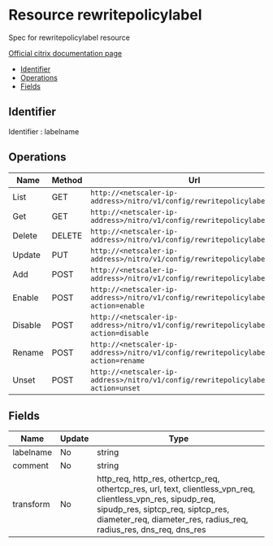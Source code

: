 # Resource rewritepolicylabel

Spec for rewritepolicylabel resource

[Official citrix documentation page](https://developer-docs.citrix.com/projects/netscaler-nitro-api/en/12.0/configuration/rewrite/rewritepolicylabel/rewritepolicylabel/)

- [Identifier](#identifier)
- [Operations](#operations)
- [Fields](#fields)

## Identifier

Identifier : labelname

## Operations

| Name | Method | Url |
|----|----|----|
| List | GET | `http://<netscaler-ip-address>/nitro/v1/config/rewritepolicylabel` |
| Get | GET | `http://<netscaler-ip-address>/nitro/v1/config/rewritepolicylabel/<name>` |
| Delete | DELETE | `http://<netscaler-ip-address>/nitro/v1/config/rewritepolicylabel/<name>` |
| Update | PUT | `http://<netscaler-ip-address>/nitro/v1/config/rewritepolicylabel` |
| Add | POST | `http://<netscaler-ip-address>/nitro/v1/config/rewritepolicylabel` |
| Enable | POST | `http://<netscaler-ip-address>/nitro/v1/config/rewritepolicylabel?action=enable` |
| Disable | POST | `http://<netscaler-ip-address>/nitro/v1/config/rewritepolicylabel?action=disable` |
| Rename | POST | `http://<netscaler-ip-address>/nitro/v1/config/rewritepolicylabel?action=rename` |
| Unset | POST | `http://<netscaler-ip-address>/nitro/v1/config/rewritepolicylabel?action=unset` |

## Fields

| Name | Update | Type |
|----|----|----|
| labelname | No | string |
| comment | No | string |
| transform | No | http_req, http_res, othertcp_req, othertcp_res, url, text, clientless_vpn_req, clientless_vpn_res, sipudp_req, sipudp_res, siptcp_req, siptcp_res, diameter_req, diameter_res, radius_req, radius_res, dns_req, dns_res |

